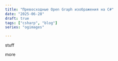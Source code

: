 ```yaml
---
title: "Превосходные Open Graph изображения на C#"
date: "2025-06-28"
draft: true
tags: ["csharp", "blog"]
series: "ogimages"

---
```


stuff

<!--more-->

more